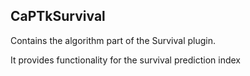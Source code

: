 ## CaPTkSurvival

Contains the algorithm part of the Survival plugin.

It provides functionality for the survival prediction index


